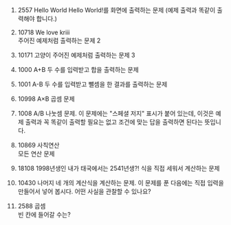 
1)	2557	Hello World
Hello World!를 화면에 출력하는 문제 (예제 출력과 똑같이 출력해야 합니다.)  

2)	10718	We love kriii	
주어진 예제처럼 출력하는 문제 2  
  
3)	10171	고양이	
주어진 예제처럼 출력하는 문제 3  
  
4)	1000	A+B	
두 수를 입력받고 합을 출력하는 문제  
  
5)	1001	A-B	
두 수를 입력받고 뺄셈을 한 결과를 출력하는 문제 
  
6)	10998	A×B	
곱셈 문제 
  
7)	1008	A/B	
나눗셈 문제. 이 문제에는 "스페셜 저지" 표시가 붙어 있는데, 이것은 예제 출력과 꼭 똑같이 출력할 필요는 없고 조건에 맞는 답을 출력하면 된다는 뜻입니다.  
  
8)	10869	사칙연산	
모든 연산 문제  
  
9)	18108	1998년생인 내가 태국에서는 2541년생?!
식을 직접 세워서 계산하는 문제 
  
10)	10430	나머지	
네 개의 계산식을 계산하는 문제. 이 문제를 푼 다음에는 직접 입력을 만들어서 넣어 봅시다. 어떤 사실을 관찰할 수 있나요? 
  
11)	2588	곱셈	
빈 칸에 들어갈 수는?  
  

